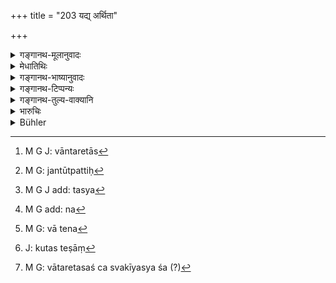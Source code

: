 +++
title = "203 यद्य् अर्थिता"

+++

<details><summary>गङ्गानथ-मूलानुवादः</summary>

If the eunuch and the rest should somehow happen to have longing for a wife, the child of such of them as have issue is entitled to inheritance.—(203)
</details>

<details><summary>मेधातिथिः</summary>

**अर्थिता** संप्रयोगेच्छा रतिनिमित्तम् । तस्यां सत्यां विवहेत् । तत्र्**ओत्पन्न**संतानानाम् **अपत्यं** पुत्रो दुहिता वा **दायं** रिक्थविभागम् **अर्हति** । दुहितुर् यावान् भागः प्राग् उक्तः । 

- <u>वातरेतास्</u>[^५२६] तु यः क्लीबस् तस्य भवत्य् एव मैथुनेच्छा । कुतः पुनस् तस्य तन्तूत्पत्तिः[^५२७] । 


[^५२७]:
     M G: jantūtpattiḥ


[^५२६]:
     M G J: vāntaretās

- <u>उक्तं</u> च[^५२८] "यस् तल्पजः[^५२९] प्रमीतस्य क्लीबस्य व्याधितस्य" (म्ध् ९.१६७) इति । रागप्रयुक्तता वानेन[^५३०] श्लोकेन विवाहस्य दर्शिता । धर्मप्रयुक्तत्वे ह्य् अनधिकृतानां कर्मसु कुतो[^५३१] विवाहः । उपनेयता च जात्यन्धपङ्गूनां वातरेतसः क्लीबस्य[^५३२] दर्शिता । उन्मत्तादयस् त्व् अनुपनेयाः, कुतस् तेषां विवाहः । 


[^५३२]:
     M G: vātaretasaś ca svakīyasya śa (?)


[^५३१]:
     J: kutas teṣāṃ


[^५३०]:
     M G: vā tena


[^५२९]:
     M G add: na


[^५२८]:
     M G J add: tasya

- **आदि**ग्रहणं चोक्तविषये चरितार्थम् । यदि हि आदिग्रहणासामर्थ्यात् सर्व एव गृह्येरन् पतितो ऽपि गृह्येत । तच् च स्मृतिवोरोधान् नेष्टम् । 

- अथ वा कृताध्ययनानाम् कृतविवाहानाम् उन्मत्तादिरूपे समुपजाते विधिर् एष विज्ञेयः ।

- <u>ननु</u> च कृतविवाहानां **यद्य् अर्थिता तु दारैर्** इति नोपपद्यते । 

- <u>नैतद्</u> एवम्, कृतविवाहानाम् जायार्थितायाः संभवात् । 

- पूर्वैस् तु धर्म्ये ऽपि विवाहे ऽस्य प्रयोजनं दृष्टम् । ततश् च क्लीबस्य स्मार्तेष्व् अधिकारात् तदर्थो विवाहो ऽसत्याम् अप्य् अर्थितायां युक्त एव । श्रौतेषु तु जातपुत्रस्याधानात् क्लीबस्य नाधिकारः । यस्य च प्रयोजकत्वं युक्तं तद् दर्शयितव्यम् ॥ ९.२०३ ॥
</details>

<details><summary>गङ्गानथ-भाष्यानुवादः</summary>

‘*Longing*’—desire to meet, with a view to sexual intercourse. When there is such longing, the man shall marry. And if there is issue from the marriage, the ‘*child*’—whether a son or a daughter —‘*is entitled to inheritance*’—to. a share in the property.

The share to which a daughter is entitled has already been explained.

“In the case of the eunuch of the ‘airy’ (infructuous) ‘semen,’ the desire for sexual intercourse is there; but, how could he have any ‘issue’?”

It has already been declared above (167) that—‘if a son is born to the wife of a dead man, a eunuch, an invalid, etc.’ (which shows that such men can have a ‘soil-born’ son, and this is possible only if they have wives).

Or, the verse may be taken as indicating that in the case of such men, marriage could only he prompted by lust. If marriage wore prompted entirely by religious motives, how could there be any marriage for the men mentioned, being as they are not entitled to the performance of any religious rites? Then again, the person born blind, the lame, and the eunuch of the ‘airy semen,’ have been declared to be fit for the Initiatory Ceremony; the lunatics and others of that kind however are not fit for that ceremony; how then can there be any marriage in the ease of those latter?

‘*And the rest*’—stands for only those already mentioned above (*i.e*., the *invalid*, etc); but if the phrase ‘*and the rest*’ were taken as including *all*, then the ‘*outcast*’ also would become included, which, bring contrary to Law, would be undesirable.

Or, the present rule may be taken as referring to the case where the man becomes *insane* or otherwise disabled, after he has been ‘initiated’ and ‘married.’

“But the clause ‘*if they happen to have, longing for a wife*’—could not apply to the ease of those who are already married.”

Not so; ‘longing for a wife’ (which has been explained as meaning
*desire for sexual intercourse*) is quite possible in the case of
married men.

The older writers have found in the present rule something that is usefully applicable to the case of also such marriages as are contracted for purely religious purpose?. So that for the eunuch also,—who is entitled to the performance of such rites as are prescribed by
*Smṛtis*—it is only right that there be marriage, even in the absence of
sexual desire. As for the rites prescribed in *Śrutis*, it is only one who has already got a son that is entitled to the ‘laying of fire’ (which is a necessary accompaniment for those rites); so that the eunuch can never be entitled to them. And it has been already explained what really prompts the marriage in such cases.—(203)
</details>

<details><summary>गङ्गानथ-टिप्पन्यः</summary>

‘*Kathañcana*’.—This indicates that the eunuch and the rest are not
worthy to marry (Kullūka).

‘*Apatyam*’.—The *Kṣetraja* son (Kullūka, Rāghavānanda and Nandana).

This verse is quoted in *Vivādaratnākara* (p. 488), which explains
‘*tantu*’ as *child*;—in *Aparārka* (p. 750), to the effect that
marriage is legal for the persons enumerated in 201; it remarks that in
view of the epithet ‘*jāti*’, ‘born’, in the term ‘*jātyandha*’, the
present verse cannot be taken as referring to cases where the
disabilities appear after marriage; it comes to the conclusion that the
disability to inheritance cannot thus be due to their not marrying and
hence not being able to perform religious rites; it must be due to the
mere authoritative assertion of the law.

It is quoted in *Vīramitrodaya* (Saṃskāra, p. 195) as indicating that
the marriage of the said persons is sanctioned.
</details>

<details><summary>गङ्गानथ-तुल्य-वाक्यानि</summary>

[\[See Texts under
201-202.\]]

*Gautama* (28.44).—‘The male offspring of the idiot receives his
father’s share.’

*Viṣṇu* (15.34-38).—‘Of the idiot and the rest the legitimate sons
receive a share;—but not the children of an outcast,—provided they are
born after the commission of the act that rendered the parents
outcasts.’

*Yājñavalkya* (2.141).—‘Of the eunuch and the rest, the *Body-born* and
the *Kṣetraja* sons, if they are free from defects, are entitled to
shares; and their daughters should be maintained till they are made over
to their husbands.’

*Vaśiṣṭha* (Aparāka, p. 751).—‘One born of the outcast is an outcast,
except the female child.’

*Nārada* (Vivādaratnākara, p. 419).—‘The sons of these are entitled to
shares.’

*Kātyāyana* (Do., p, 491).—‘The son of a wife married irregularly is
entitled to inheritance when he belongs to the same caste as his father;
so also is the son born of a regularly married wife, even though she may
have been of a different caste; but the son of a woman married in the
reverse order is not entitled to a share; to him his kinsmen should give
food and clothing.’
</details>

<details><summary>भारुचिः</summary>

**क्लीबादीनाम्** इति चात्र सामर्थ्यान् न बहुव्रीहौ तद्गुणसंविज्ञानं भवति । एवं च क्लीबाद् अपरे तु गृह्यन्ते । येन धर्मप्रजार्थं दाराणां संग्रहः यतस् तद् अभावात् क्लीबस्य नास्ति संग्रहः । अपुत्रस्यानधिकाराद् आधाने । अथ स्मार्तकर्मापेक्षो दारसंग्रहः । ततः क्लीबस्याप्य् अत्र ग्रहणं युक्तं तद्गुणसंविज्ञानबहुव्रीहिणा ॥ ९.२०३ ॥
</details>

<details><summary>Bühler</summary>

203	If the eunuch and the rest should somehow or other desire to (take) wives, the offspring of such among them as have children is worthy of a share.
</details>
